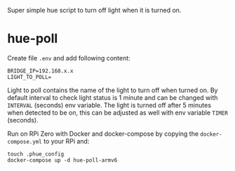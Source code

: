 Super simple hue script to turn off light when it is turned on.

# hue-poll

Create file `.env` and add following content:
```
BRIDGE_IP=192.168.x.x
LIGHT_TO_POLL=
```

Light to poll contains the name of the light to turn off when turned on. By default interval to check light status is 1 minute and can be changed with `INTERVAL` (seconds) env variable. The light is turned off after 5 minutes when detected to be on, this can be adjusted as well with env variable `TIMER` (seconds).

Run on RPi Zero with Docker and docker-compose by copying the `docker-compose.yml` to your RPi and:

```
touch .phue_config
docker-compose up -d hue-poll-armv6
```
